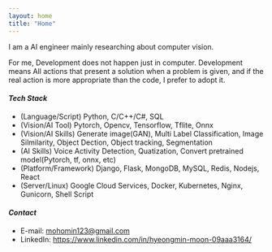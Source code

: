 ```yaml
---
layout: home
title: "Home"
---
```

I am a AI engineer mainly researching about computer vision.

For me, Development does not happen just in computer. Development means All actions that present a solution when a problem is given, and if the real action is more appropriate than the code, I prefer to adopt it.

#### *Tech Stack*
* (Language/Script) Python, C/C++/C#, SQL
* (Vision/AI Tool) Pytorch, Opencv, Tensorflow, Tflite, Onnx
* (Vision/AI Skills) Generate image(GAN), Multi Label Classification, Image Silmilarity, Object Dection, Object tracking, Segmentation 
* (AI Skills) Voice Activity Detection, Quatization, Convert pretrained model(Pytorch, tf, onnx, etc)
* (Platform/Framework) Django, Flask, MongoDB, MySQL, Redis, Nodejs, React
* (Server/Linux) Google Cloud Services, Docker, Kubernetes, Nginx, Gunicorn, Shell Script

#### *Contact*
* E-mail: mohomin123@gmail.com
* LinkedIn: https://www.linkedin.com/in/hyeongmin-moon-09aaa3164/
